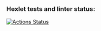 ### Hexlet tests and linter status:
[![Actions Status](https://github.com/katemur/data-analytics-project-96/actions/workflows/hexlet-check.yml/badge.svg)](https://github.com/katemur/data-analytics-project-96/actions)